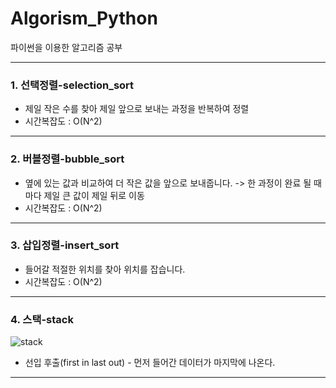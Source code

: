 # Algorism_Python
파이썬을 이용한 알고리즘 공부

***
### 1. 선택정렬-selection_sort
* 제일 작은 수를 찾아 제일 앞으로 보내는 과정을 반복하여 정렬
* 시간복잡도 : O(N^2)
***
### 2. 버블정렬-bubble_sort
* 옆에 있는 값과 비교하여 더 작은 값을 앞으로 보내줍니다. -> 한 과정이 완료 될 때마다 제일 큰 값이 제일 뒤로 이동
* 시간복잡도 : O(N^2)
***
### 3. 삽입정렬-insert_sort
* 들어갈 적절한 위치를 찾아 위치를 잡습니다.
* 시간복잡도 : O(N^2)
***
### 4. 스택-stack
![stack](https://user-images.githubusercontent.com/69666784/93707004-52a4f600-fb66-11ea-94df-0928c26736b3.GIF)
* 선입 후출(first in last out) - 먼저 들어간 데이터가 마지막에 나온다.
***

